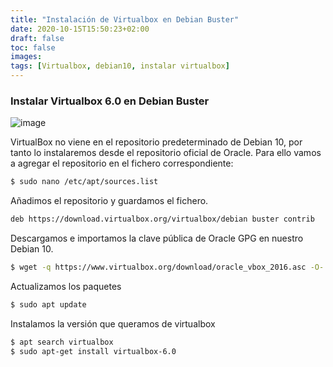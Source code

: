 ```yaml
---
title: "Instalación de Virtualbox en Debian Buster"
date: 2020-10-15T15:50:23+02:00
draft: false
toc: false
images:
tags: [Virtualbox, debian10, instalar virtualbox]
---
```



### Instalar Virtualbox 6.0 en Debian Buster

![image](/images/vbox.jpg)

VirtualBox no viene en el repositorio predeterminado de Debian 10, por tanto lo instalaremos desde el repositorio oficial de Oracle.
Para ello vamos a agregar el repositorio en el fichero correspondiente:

```sh
$ sudo nano /etc/apt/sources.list
```
Añadimos el repositorio y guardamos el fichero.
```sh
deb https://download.virtualbox.org/virtualbox/debian buster contrib
```
Descargamos e importamos la clave pública de Oracle GPG en nuestro Debian 10.

```sh
$ wget -q https://www.virtualbox.org/download/oracle_vbox_2016.asc -O- | sudo apt-key add -
```
Actualizamos los paquetes
```sh
$ sudo apt update
```
Instalamos la versión que queramos de virtualbox
```sh
$ apt search virtualbox
$ sudo apt-get install virtualbox-6.0
```

